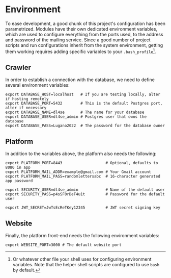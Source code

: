 # Environment

To ease development, a good chunk of this project's configuration has been parametrized. Modules have their own
dedicated environment variables, which are used to configure everything from the ports used, to the address and password
of the mailing service. Since a good number of project scripts and run configurations inherit from the system
environment, getting them working requires adding specific variables to your `.bash_profile`[^1].

## Crawler

In order to establish a connection with the database, we need to define several environment variables:

```shell
export DATABASE_HOST=localhost   # If you are testing locally, alter if hosting remotely
export DATABASE_PORT=5432        # This is the default Postgres port, alter if necessary
export DATABASE_NAME=dl4se       # The name for your database
export DATABASE_USER=dl4se_admin # Postgres user that owns the database
export DATABASE_PASS=Lugano2022  # The password for the database owner
```

## Platform

In addition to the variables above, the platform also needs the following:

```shell
export PLATFORM_PORT=8443                   # Optional, defaults to 8080 in app
export PLATFORM_MAIL_ADDR=example@gmail.com # Your Gmail account
export PLATFORM_MAIL_PASS=randomlettersabc  # 16-character generated app password

export SECURITY_USER=dl4se_admin            # Name of the default user
export SECURITY_PASS=p4sSF0rDeF4u1t         # Password for the default user

export JWT_SECRET=JwTsEcReTKey12345         # JWT secret signing key
```

## Website

Finally, the platform front-end needs the following environment variables:

```shell
export WEBSITE_PORT=3000 # The default website port
```

[^1]: Or whatever other file your shell uses for configuring environment variables. Note that the helper shell scripts
are configured to use `bash` by default.
